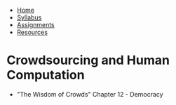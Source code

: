 <ul id="ProjectSubmenu">
    <li><a class="home" href="../index.html" title="Home">Home</a></li>
    <li><a class="syllabus" href="../syllabus.html" title="Syllabus">Syllabus</a></li>
    <li><a class="assignments" href="../assignments.html" title="Assignments">Assignments</a></li>
    <li><a class="resources" href="../resources.html" title="Resources">Resources</a></li>
</ul>

<link rel="stylesheet" type="text/css" href="../stylesheet.css" />

# Crowdsourcing and Human Computation

- "The Wisdom of Crowds" Chapter 12 - Democracy 
